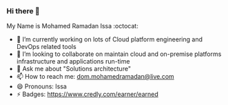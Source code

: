 ### Hi there 👋 

My Name is Mohamed Ramadan Issa :octocat:

- 🔭 I’m currently working on lots of Cloud platform engineering and DevOps related tools
- 👯 I’m looking to collaborate on maintain cloud and on-premise platforms infrastructure and applications run-time
- 💬 Ask me about "Solutions architecture"
- 📫 How to reach me: dom.mohamedramadan@live.com
- 😄 Pronouns: Issa
- ⚡ Badges: https://www.credly.com/earner/earned
